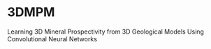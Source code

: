 # 3DMPM
 Learning 3D Mineral Prospectivity from 3D Geological Models Using Convolutional Neural Networks
